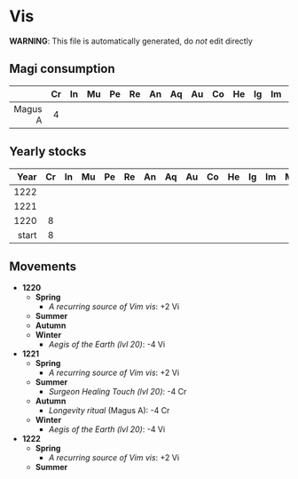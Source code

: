 # Vis

**WARNING**: This file is automatically generated, do _not_ edit directly

## Magi consumption

|         | Cr  | In  | Mu  | Pe  | Re  | An  | Aq  | Au  | Co  | He  | Ig  | Im  | Me  | Te  | Vi  |
| ------: | :-: | :-: | :-: | :-: | :-: | :-: | :-: | :-: | :-: | :-: | :-: | :-: | :-: | :-: | :-: |
| Magus A |  4  |     |     |     |     |     |     |     |     |     |     |     |     |     |     |

## Yearly stocks

|  Year | Cr  | In  | Mu  | Pe  | Re  | An  | Aq  | Au  | Co  | He  | Ig  | Im  | Me  | Te  | Vi  |
| ----: | :-: | :-: | :-: | :-: | :-: | :-: | :-: | :-: | :-: | :-: | :-: | :-: | :-: | :-: | :-: |
|  1222 |     |     |     |     |     |     |     |     |     |     |     |     |     |     | 10  |
|  1221 |     |     |     |     |     |     |     |     |     |     |     |     |     |     |  8  |
|  1220 |  8  |     |     |     |     |     |     |     |     |     |     |     |     |     | 10  |
| start |  8  |     |     |     |     |     |     |     |     |     |     |     |     |     | 12  |

## Movements

- **1220**
  - **Spring**
    - _A recurring source of Vim vis_: +2 Vi
  - **Summer**
  - **Autumn**
  - **Winter**
    - _Aegis of the Earth (lvl 20)_: -4 Vi
- **1221**
  - **Spring**
    - _A recurring source of Vim vis_: +2 Vi
  - **Summer**
    - _Surgeon Healing Touch (lvl 20)_: -4 Cr
  - **Autumn**
    - _Longevity ritual_ (Magus A): -4 Cr
  - **Winter**
    - _Aegis of the Earth (lvl 20)_: -4 Vi
- **1222**
  - **Spring**
    - _A recurring source of Vim vis_: +2 Vi
  - **Summer**
